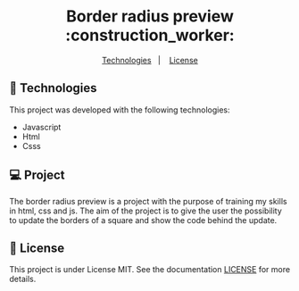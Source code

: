 <p align = "center" >
  <h1 align="center">Border radius preview :construction_worker:</h1>
</p>

<p align="center">
  <a href="#-Technologies">Technologies</a>&nbsp;&nbsp;&nbsp;|&nbsp;&nbsp;&nbsp;
  <a href="#License">License</a>
</p>

## 🚀 Technologies

This project was developed with the following technologies:

- Javascript
- Html
- Csss

## 💻 Project 

The border radius preview is a project with the purpose of training my skills in html, css and js.
The aim of the project is to give the user the possibility to update the borders of a square and show the code behind the update.

## :memo: License
This project is under License MIT. See the documentation [LICENSE](LICENSE) for more details.
